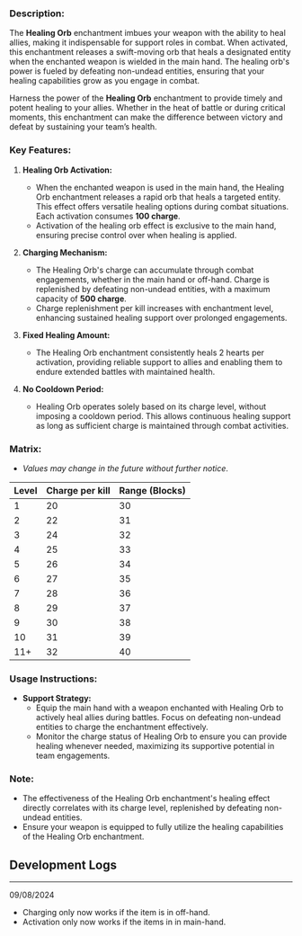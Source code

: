 ### **Description:**

The **Healing Orb** enchantment imbues your weapon with the ability to heal allies, making it indispensable for support roles in combat. When activated, this enchantment releases a swift-moving orb that heals a designated entity when the enchanted weapon is wielded in the main hand. The healing orb's power is fueled by defeating non-undead entities, ensuring that your healing capabilities grow as you engage in combat.

Harness the power of the **Healing Orb** enchantment to provide timely and potent healing to your allies. Whether in the heat of battle or during critical moments, this enchantment can make the difference between victory and defeat by sustaining your team’s health.

### **Key Features:**

1. **Healing Orb Activation:**
    
    - When the enchanted weapon is used in the main hand, the Healing Orb enchantment releases a rapid orb that heals a targeted entity. This effect offers versatile healing options during combat situations. Each activation consumes **100 charge**.
    - Activation of the healing orb effect is exclusive to the main hand, ensuring precise control over when healing is applied.
2. **Charging Mechanism:**
    
    - The Healing Orb's charge can accumulate through combat engagements, whether in the main hand or off-hand. Charge is replenished by defeating non-undead entities, with a maximum capacity of **500 charge**.
    - Charge replenishment per kill increases with enchantment level, enhancing sustained healing support over prolonged engagements.
3. **Fixed Healing Amount:**
    
    - The Healing Orb enchantment consistently heals 2 hearts per activation, providing reliable support to allies and enabling them to endure extended battles with maintained health.
4. **No Cooldown Period:**
    
    - Healing Orb operates solely based on its charge level, without imposing a cooldown period. This allows continuous healing support as long as sufficient charge is maintained through combat activities.

### **Matrix:**

- _Values may change in the future without further notice_.

|Level|Charge per kill|Range (Blocks)|
|---|---|---|
|1|20|30|
|2|22|31|
|3|24|32|
|4|25|33|
|5|26|34|
|6|27|35|
|7|28|36|
|8|29|37|
|9|30|38|
|10|31|39|
|11+|32|40|

### **Usage Instructions:**

- **Support Strategy:**
    - Equip the main hand with a weapon enchanted with Healing Orb to actively heal allies during battles. Focus on defeating non-undead entities to charge the enchantment effectively.
    - Monitor the charge status of Healing Orb to ensure you can provide healing whenever needed, maximizing its supportive potential in team engagements.

### **Note:**

- The effectiveness of the Healing Orb enchantment's healing effect directly correlates with its charge level, replenished by defeating non-undead entities.
- Ensure your weapon is equipped to fully utilize the healing capabilities of the Healing Orb enchantment.


## Development Logs
---
09/08/2024
- Charging only now works if the item is in off-hand.
- Activation only now works if the items in in main-hand.
